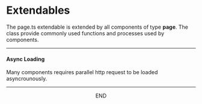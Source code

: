 <div class="page-header">
  <h1  id="page-title">Extendables</h1>
</div>

The page.ts extendable is extended by all components of type __page__. The class provide
commonly used functions and processes used by components.

___
#### Async Loading
Many components requires parallel http request to be loaded asyncrounously.



___
<div style="margin:0 auto;text-align:center;">END</div>
